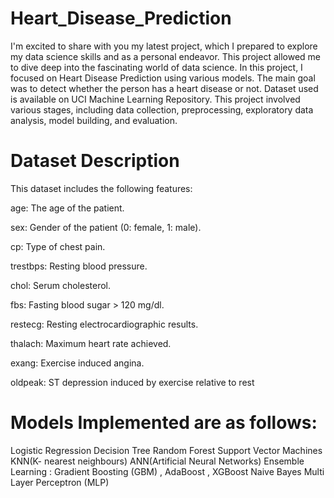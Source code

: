 # Heart_Disease_Prediction
 I'm excited to share with you my latest project, which I prepared to explore my data science skills and as a personal endeavor. This project allowed me to dive deep into the fascinating world of data science. In this project, I focused on Heart Disease Prediction using various models. The main goal was to detect whether the person has a heart disease or not. Dataset used is available on UCI Machine Learning Repository. This project involved various stages, including data collection, preprocessing, exploratory data analysis, model building, and evaluation.

# Dataset Description
This dataset includes the following features:

age: The age of the patient.

sex: Gender of the patient (0: female, 1: male).

cp: Type of chest pain.

trestbps: Resting blood pressure.

chol: Serum cholesterol.

fbs: Fasting blood sugar > 120 mg/dl.

restecg: Resting electrocardiographic results.

thalach: Maximum heart rate achieved.

exang: Exercise induced angina.

oldpeak: ST depression induced by exercise relative to rest


# Models Implemented are as follows:
Logistic Regression
Decision Tree
Random Forest
Support Vector Machines
KNN(K- nearest neighbours)
ANN(Artificial Neural Networks)
Ensemble Learning : Gradient Boosting (GBM) , AdaBoost , XGBoost 
Naive Bayes
Multi Layer Perceptron (MLP)

